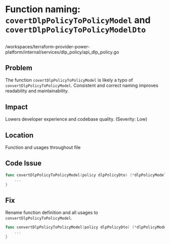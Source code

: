# Function naming: `covertDlpPolicyToPolicyModel` and `covertDlpPolicyToPolicyModelDto`

##

/workspaces/terraform-provider-power-platform/internal/services/dlp_policy/api_dlp_policy.go

## Problem

The function `covertDlpPolicyToPolicyModel` is likely a typo of `convertDlpPolicyToPolicyModel`. Consistent and correct naming improves readability and maintainability.

## Impact

Lowers developer experience and codebase quality. (Severity: Low)

## Location

Function and usages throughout file

## Code Issue

```go
func covertDlpPolicyToPolicyModel(policy dlpPolicyDto) (*dlpPolicyModelDto, error) {
	...
}
```

## Fix

Rename function definition and all usages to `convertDlpPolicyToPolicyModel`.

```go
func convertDlpPolicyToPolicyModel(policy dlpPolicyDto) (*dlpPolicyModelDto, error) {
	...
}
```

